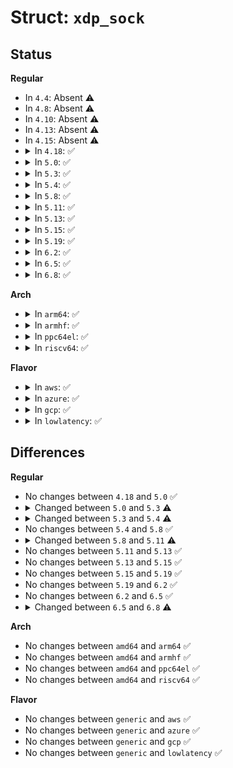 # Struct: <code>xdp_sock</code>

## Status
<b>Regular</b>
<ul>
<li>
In <code>4.4</code>: Absent ⚠️
</li>
<li>
In <code>4.8</code>: Absent ⚠️
</li>
<li>
In <code>4.10</code>: Absent ⚠️
</li>
<li>
In <code>4.13</code>: Absent ⚠️
</li>
<li>
In <code>4.15</code>: Absent ⚠️
</li>
<li>
<details>
<summary>In <code>4.18</code>: ✅</summary>

```c
struct xdp_sock {
    struct sock sk;
    struct xsk_queue *rx;
    struct net_device *dev;
    struct xdp_umem *umem;
    struct list_head flush_node;
    u16 queue_id;
    struct xsk_queue *tx;
    struct list_head list;
    bool zc;
    struct mutex mutex;
    spinlock_t tx_completion_lock;
    u64 rx_dropped;
};
```
</details>
</li>
<li>
<details>
<summary>In <code>5.0</code>: ✅</summary>

```c
struct xdp_sock {
    struct sock sk;
    struct xsk_queue *rx;
    struct net_device *dev;
    struct xdp_umem *umem;
    struct list_head flush_node;
    u16 queue_id;
    struct xsk_queue *tx;
    struct list_head list;
    bool zc;
    struct mutex mutex;
    spinlock_t tx_completion_lock;
    u64 rx_dropped;
};
```
</details>
</li>
<li>
<details>
<summary>In <code>5.3</code>: ✅</summary>

```c
struct xdp_sock {
    struct sock sk;
    struct xsk_queue *rx;
    struct net_device *dev;
    struct xdp_umem *umem;
    struct list_head flush_node;
    u16 queue_id;
    bool zc;
    enum (anon) state;
    struct mutex mutex;
    struct xsk_queue *tx;
    struct list_head list;
    spinlock_t tx_completion_lock;
    spinlock_t rx_lock;
    u64 rx_dropped;
};
```
</details>
</li>
<li>
<details>
<summary>In <code>5.4</code>: ✅</summary>

```c
struct xdp_sock {
    struct sock sk;
    struct xsk_queue *rx;
    struct net_device *dev;
    struct xdp_umem *umem;
    struct list_head flush_node;
    u16 queue_id;
    bool zc;
    enum (anon) state;
    struct mutex mutex;
    struct xsk_queue *tx;
    struct list_head list;
    spinlock_t tx_completion_lock;
    spinlock_t rx_lock;
    u64 rx_dropped;
    struct list_head map_list;
    spinlock_t map_list_lock;
};
```
</details>
</li>
<li>
<details>
<summary>In <code>5.8</code>: ✅</summary>

```c
struct xdp_sock {
    struct sock sk;
    struct xsk_queue *rx;
    struct net_device *dev;
    struct xdp_umem *umem;
    struct list_head flush_node;
    u16 queue_id;
    bool zc;
    enum (anon) state;
    struct mutex mutex;
    struct xsk_queue *tx;
    struct list_head list;
    spinlock_t tx_completion_lock;
    spinlock_t rx_lock;
    u64 rx_dropped;
    struct list_head map_list;
    spinlock_t map_list_lock;
};
```
</details>
</li>
<li>
<details>
<summary>In <code>5.11</code>: ✅</summary>

```c
struct xdp_sock {
    struct sock sk;
    struct xsk_queue *rx;
    struct net_device *dev;
    struct xdp_umem *umem;
    struct list_head flush_node;
    struct xsk_buff_pool *pool;
    u16 queue_id;
    bool zc;
    enum (anon) state;
    struct xsk_queue *tx;
    struct list_head tx_list;
    spinlock_t rx_lock;
    u64 rx_dropped;
    u64 rx_queue_full;
    struct list_head map_list;
    spinlock_t map_list_lock;
    struct mutex mutex;
    struct xsk_queue *fq_tmp;
    struct xsk_queue *cq_tmp;
};
```
</details>
</li>
<li>
<details>
<summary>In <code>5.13</code>: ✅</summary>

```c
struct xdp_sock {
    struct sock sk;
    struct xsk_queue *rx;
    struct net_device *dev;
    struct xdp_umem *umem;
    struct list_head flush_node;
    struct xsk_buff_pool *pool;
    u16 queue_id;
    bool zc;
    enum (anon) state;
    struct xsk_queue *tx;
    struct list_head tx_list;
    spinlock_t rx_lock;
    u64 rx_dropped;
    u64 rx_queue_full;
    struct list_head map_list;
    spinlock_t map_list_lock;
    struct mutex mutex;
    struct xsk_queue *fq_tmp;
    struct xsk_queue *cq_tmp;
};
```
</details>
</li>
<li>
<details>
<summary>In <code>5.15</code>: ✅</summary>

```c
struct xdp_sock {
    struct sock sk;
    struct xsk_queue *rx;
    struct net_device *dev;
    struct xdp_umem *umem;
    struct list_head flush_node;
    struct xsk_buff_pool *pool;
    u16 queue_id;
    bool zc;
    enum (anon) state;
    struct xsk_queue *tx;
    struct list_head tx_list;
    spinlock_t rx_lock;
    u64 rx_dropped;
    u64 rx_queue_full;
    struct list_head map_list;
    spinlock_t map_list_lock;
    struct mutex mutex;
    struct xsk_queue *fq_tmp;
    struct xsk_queue *cq_tmp;
};
```
</details>
</li>
<li>
<details>
<summary>In <code>5.19</code>: ✅</summary>

```c
struct xdp_sock {
    struct sock sk;
    struct xsk_queue *rx;
    struct net_device *dev;
    struct xdp_umem *umem;
    struct list_head flush_node;
    struct xsk_buff_pool *pool;
    u16 queue_id;
    bool zc;
    enum (anon) state;
    struct xsk_queue *tx;
    struct list_head tx_list;
    spinlock_t rx_lock;
    u64 rx_dropped;
    u64 rx_queue_full;
    struct list_head map_list;
    spinlock_t map_list_lock;
    struct mutex mutex;
    struct xsk_queue *fq_tmp;
    struct xsk_queue *cq_tmp;
};
```
</details>
</li>
<li>
<details>
<summary>In <code>6.2</code>: ✅</summary>

```c
struct xdp_sock {
    struct sock sk;
    struct xsk_queue *rx;
    struct net_device *dev;
    struct xdp_umem *umem;
    struct list_head flush_node;
    struct xsk_buff_pool *pool;
    u16 queue_id;
    bool zc;
    enum (anon) state;
    struct xsk_queue *tx;
    struct list_head tx_list;
    spinlock_t rx_lock;
    u64 rx_dropped;
    u64 rx_queue_full;
    struct list_head map_list;
    spinlock_t map_list_lock;
    struct mutex mutex;
    struct xsk_queue *fq_tmp;
    struct xsk_queue *cq_tmp;
};
```
</details>
</li>
<li>
<details>
<summary>In <code>6.5</code>: ✅</summary>

```c
struct xdp_sock {
    struct sock sk;
    struct xsk_queue *rx;
    struct net_device *dev;
    struct xdp_umem *umem;
    struct list_head flush_node;
    struct xsk_buff_pool *pool;
    u16 queue_id;
    bool zc;
    enum (anon) state;
    struct xsk_queue *tx;
    struct list_head tx_list;
    spinlock_t rx_lock;
    u64 rx_dropped;
    u64 rx_queue_full;
    struct list_head map_list;
    spinlock_t map_list_lock;
    struct mutex mutex;
    struct xsk_queue *fq_tmp;
    struct xsk_queue *cq_tmp;
};
```
</details>
</li>
<li>
<details>
<summary>In <code>6.8</code>: ✅</summary>

```c
struct xdp_sock {
    struct sock sk;
    struct xsk_queue *rx;
    struct net_device *dev;
    struct xdp_umem *umem;
    struct list_head flush_node;
    struct xsk_buff_pool *pool;
    u16 queue_id;
    bool zc;
    bool sg;
    enum (anon) state;
    struct xsk_queue *tx;
    struct list_head tx_list;
    u32 tx_budget_spent;
    spinlock_t rx_lock;
    u64 rx_dropped;
    u64 rx_queue_full;
    struct sk_buff *skb;
    struct list_head map_list;
    spinlock_t map_list_lock;
    struct mutex mutex;
    struct xsk_queue *fq_tmp;
    struct xsk_queue *cq_tmp;
};
```
</details>
</li>
</ul>
<b>Arch</b>
<ul>
<li>
<details>
<summary>In <code>arm64</code>: ✅</summary>

```c
struct xdp_sock {
    struct sock sk;
    struct xsk_queue *rx;
    struct net_device *dev;
    struct xdp_umem *umem;
    struct list_head flush_node;
    u16 queue_id;
    bool zc;
    enum (anon) state;
    struct mutex mutex;
    struct xsk_queue *tx;
    struct list_head list;
    spinlock_t tx_completion_lock;
    spinlock_t rx_lock;
    u64 rx_dropped;
    struct list_head map_list;
    spinlock_t map_list_lock;
};
```
</details>
</li>
<li>
<details>
<summary>In <code>armhf</code>: ✅</summary>

```c
struct xdp_sock {
    struct sock sk;
    struct xsk_queue *rx;
    struct net_device *dev;
    struct xdp_umem *umem;
    struct list_head flush_node;
    u16 queue_id;
    bool zc;
    enum (anon) state;
    struct mutex mutex;
    struct xsk_queue *tx;
    struct list_head list;
    spinlock_t tx_completion_lock;
    spinlock_t rx_lock;
    u64 rx_dropped;
    struct list_head map_list;
    spinlock_t map_list_lock;
};
```
</details>
</li>
<li>
<details>
<summary>In <code>ppc64el</code>: ✅</summary>

```c
struct xdp_sock {
    struct sock sk;
    struct xsk_queue *rx;
    struct net_device *dev;
    struct xdp_umem *umem;
    struct list_head flush_node;
    u16 queue_id;
    bool zc;
    enum (anon) state;
    struct mutex mutex;
    struct xsk_queue *tx;
    struct list_head list;
    spinlock_t tx_completion_lock;
    spinlock_t rx_lock;
    u64 rx_dropped;
    struct list_head map_list;
    spinlock_t map_list_lock;
};
```
</details>
</li>
<li>
<details>
<summary>In <code>riscv64</code>: ✅</summary>

```c
struct xdp_sock {
    struct sock sk;
    struct xsk_queue *rx;
    struct net_device *dev;
    struct xdp_umem *umem;
    struct list_head flush_node;
    u16 queue_id;
    bool zc;
    enum (anon) state;
    struct mutex mutex;
    struct xsk_queue *tx;
    struct list_head list;
    spinlock_t tx_completion_lock;
    spinlock_t rx_lock;
    u64 rx_dropped;
    struct list_head map_list;
    spinlock_t map_list_lock;
};
```
</details>
</li>
</ul>
<b>Flavor</b>
<ul>
<li>
<details>
<summary>In <code>aws</code>: ✅</summary>

```c
struct xdp_sock {
    struct sock sk;
    struct xsk_queue *rx;
    struct net_device *dev;
    struct xdp_umem *umem;
    struct list_head flush_node;
    u16 queue_id;
    bool zc;
    enum (anon) state;
    struct mutex mutex;
    struct xsk_queue *tx;
    struct list_head list;
    spinlock_t tx_completion_lock;
    spinlock_t rx_lock;
    u64 rx_dropped;
    struct list_head map_list;
    spinlock_t map_list_lock;
};
```
</details>
</li>
<li>
<details>
<summary>In <code>azure</code>: ✅</summary>

```c
struct xdp_sock {
    struct sock sk;
    struct xsk_queue *rx;
    struct net_device *dev;
    struct xdp_umem *umem;
    struct list_head flush_node;
    u16 queue_id;
    bool zc;
    enum (anon) state;
    struct mutex mutex;
    struct xsk_queue *tx;
    struct list_head list;
    spinlock_t tx_completion_lock;
    spinlock_t rx_lock;
    u64 rx_dropped;
    struct list_head map_list;
    spinlock_t map_list_lock;
};
```
</details>
</li>
<li>
<details>
<summary>In <code>gcp</code>: ✅</summary>

```c
struct xdp_sock {
    struct sock sk;
    struct xsk_queue *rx;
    struct net_device *dev;
    struct xdp_umem *umem;
    struct list_head flush_node;
    u16 queue_id;
    bool zc;
    enum (anon) state;
    struct mutex mutex;
    struct xsk_queue *tx;
    struct list_head list;
    spinlock_t tx_completion_lock;
    spinlock_t rx_lock;
    u64 rx_dropped;
    struct list_head map_list;
    spinlock_t map_list_lock;
};
```
</details>
</li>
<li>
<details>
<summary>In <code>lowlatency</code>: ✅</summary>

```c
struct xdp_sock {
    struct sock sk;
    struct xsk_queue *rx;
    struct net_device *dev;
    struct xdp_umem *umem;
    struct list_head flush_node;
    u16 queue_id;
    bool zc;
    enum (anon) state;
    struct mutex mutex;
    struct xsk_queue *tx;
    struct list_head list;
    spinlock_t tx_completion_lock;
    spinlock_t rx_lock;
    u64 rx_dropped;
    struct list_head map_list;
    spinlock_t map_list_lock;
};
```
</details>
</li>
</ul>

## Differences
<b>Regular</b>
<ul>
<li>
No changes between <code>4.18</code> and <code>5.0</code> ✅
</li>
<li>
<details>
<summary>Changed between <code>5.0</code> and <code>5.3</code> ⚠️</summary>
<ul>
<li>
<b>Field added. </b>
<code>enum (anon) state</code>
</li>
<li>
<b>Field added. </b>
<code>spinlock_t rx_lock</code>
</li>
</ul>
</details>
</li>
<li>
<details>
<summary>Changed between <code>5.3</code> and <code>5.4</code> ⚠️</summary>
<ul>
<li>
<b>Field added. </b>
<code>struct list_head map_list</code>
</li>
<li>
<b>Field added. </b>
<code>spinlock_t map_list_lock</code>
</li>
</ul>
</details>
</li>
<li>
No changes between <code>5.4</code> and <code>5.8</code> ✅
</li>
<li>
<details>
<summary>Changed between <code>5.8</code> and <code>5.11</code> ⚠️</summary>
<ul>
<li>
<b>Field added. </b>
<code>struct xsk_buff_pool *pool</code>
</li>
<li>
<b>Field added. </b>
<code>struct list_head tx_list</code>
</li>
<li>
<b>Field added. </b>
<code>u64 rx_queue_full</code>
</li>
<li>
<b>Field added. </b>
<code>struct xsk_queue *fq_tmp</code>
</li>
<li>
<b>Field added. </b>
<code>struct xsk_queue *cq_tmp</code>
</li>
<li>
<b>Field removed. </b>
<code>struct list_head list</code>
</li>
<li>
<b>Field removed. </b>
<code>spinlock_t tx_completion_lock</code>
</li>
</ul>
</details>
</li>
<li>
No changes between <code>5.11</code> and <code>5.13</code> ✅
</li>
<li>
No changes between <code>5.13</code> and <code>5.15</code> ✅
</li>
<li>
No changes between <code>5.15</code> and <code>5.19</code> ✅
</li>
<li>
No changes between <code>5.19</code> and <code>6.2</code> ✅
</li>
<li>
No changes between <code>6.2</code> and <code>6.5</code> ✅
</li>
<li>
<details>
<summary>Changed between <code>6.5</code> and <code>6.8</code> ⚠️</summary>
<ul>
<li>
<b>Field added. </b>
<code>bool sg</code>
</li>
<li>
<b>Field added. </b>
<code>u32 tx_budget_spent</code>
</li>
<li>
<b>Field added. </b>
<code>struct sk_buff *skb</code>
</li>
</ul>
</details>
</li>
</ul>
<b>Arch</b>
<ul>
<li>
No changes between <code>amd64</code> and <code>arm64</code> ✅
</li>
<li>
No changes between <code>amd64</code> and <code>armhf</code> ✅
</li>
<li>
No changes between <code>amd64</code> and <code>ppc64el</code> ✅
</li>
<li>
No changes between <code>amd64</code> and <code>riscv64</code> ✅
</li>
</ul>
<b>Flavor</b>
<ul>
<li>
No changes between <code>generic</code> and <code>aws</code> ✅
</li>
<li>
No changes between <code>generic</code> and <code>azure</code> ✅
</li>
<li>
No changes between <code>generic</code> and <code>gcp</code> ✅
</li>
<li>
No changes between <code>generic</code> and <code>lowlatency</code> ✅
</li>
</ul>
